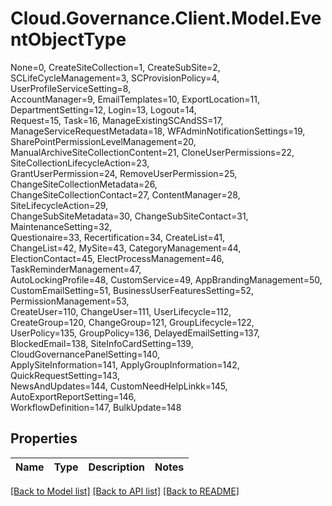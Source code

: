 # Cloud.Governance.Client.Model.EventObjectType
None=0, CreateSiteCollection=1, CreateSubSite=2, </br>SCLifeCycleManagement=3, SCProvisionPolicy=4, UserProfileServiceSetting=8, </br>AccountManager=9, EmailTemplates=10, ExportLocation=11, </br>DepartmentSetting=12, Login=13, Logout=14, </br>Request=15, Task=16, ManageExistingSCAndSS=17, </br>ManageServiceRequestMetadata=18, WFAdminNotificationSettings=19, SharePointPermissionLevelManagement=20, </br>ManualArchiveSiteCollectionContent=21, CloneUserPermissions=22, SiteCollectionLifecycleAction=23, </br>GrantUserPermission=24, RemoveUserPermission=25, ChangeSiteCollectionMetadata=26, </br>ChangeSiteCollectionContact=27, ContentManager=28, SiteLifecycleAction=29, </br>ChangeSubSiteMetadata=30, ChangeSubSiteContact=31, MaintenanceSetting=32, </br>Questionaire=33, Recertification=34, CreateList=41, </br>ChangeList=42, MySite=43, CategoryManagement=44, </br>ElectionContact=45, ElectProcessManagement=46, TaskReminderManagement=47, </br>AutoLockingProfile=48, CustomService=49, AppBrandingManagement=50, </br>CustomEmailSetting=51, BusinessUserFeaturesSetting=52, PermissionManagement=53, </br>CreateUser=110, ChangeUser=111, UserLifecycle=112, </br>CreateGroup=120, ChangeGroup=121, GroupLifecycle=122, </br>UserPolicy=135, GroupPolicy=136, DelayedEmailSetting=137, </br>BlockedEmail=138, SiteInfoCardSetting=139, CloudGovernancePanelSetting=140, </br>ApplySiteInformation=141, ApplyGroupInformation=142, QuickRequestSetting=143, </br>NewsAndUpdates=144, CustomNeedHelpLinkk=145, AutoExportReportSetting=146, </br>WorkflowDefinition=147, BulkUpdate=148
## Properties

Name | Type | Description | Notes
------------ | ------------- | ------------- | -------------

[[Back to Model list]](../README.md#documentation-for-models) [[Back to API list]](../README.md#documentation-for-api-endpoints) [[Back to README]](../README.md)

